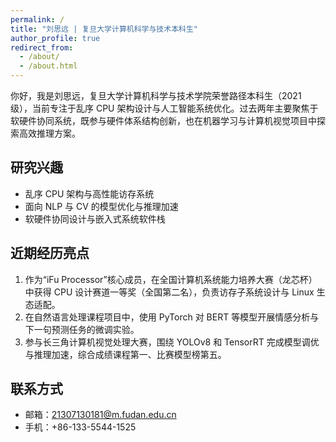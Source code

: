 ```yaml
---
permalink: /
title: "刘思远 | 复旦大学计算机科学与技术本科生"
author_profile: true
redirect_from: 
  - /about/
  - /about.html
---
```


你好，我是刘思远，复旦大学计算机科学与技术学院荣誉路径本科生（2021 级），当前专注于乱序 CPU 架构设计与人工智能系统优化。过去两年主要聚焦于软硬件协同系统，既参与硬件体系结构创新，也在机器学习与计算机视觉项目中探索高效推理方案。

## 研究兴趣
- 乱序 CPU 架构与高性能访存系统
- 面向 NLP 与 CV 的模型优化与推理加速
- 软硬件协同设计与嵌入式系统软件栈

## 近期经历亮点
1. 作为“iFu Processor”核心成员，在全国计算机系统能力培养大赛（龙芯杯）中获得 CPU 设计赛道一等奖（全国第二名），负责访存子系统设计与 Linux 生态适配。
2. 在自然语言处理课程项目中，使用 PyTorch 对 BERT 等模型开展情感分析与下一句预测任务的微调实验。
3. 参与长三角计算机视觉处理大赛，围绕 YOLOv8 和 TensorRT 完成模型调优与推理加速，综合成绩课程第一、比赛模型榜第五。

## 联系方式
- 邮箱：21307130181@m.fudan.edu.cn
- 手机：+86-133-5544-1525
